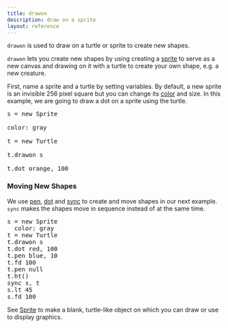 ```yaml
---
title: drawon
description: draw on a sprite
layout: reference
---
```


`drawon` is used to draw on a turtle or sprite to create new shapes.

`drawon` lets you create new shapes by using creating a [sprite](sprite.html) to serve as a new canvas and drawing on it with a turtle to create your own shape, e.g. a new creature. 

First, name a sprite and a turtle by setting  variables. By default, a new sprite is an invisible 256 pixel square but you can change its [color](colors.html) and size. In this example, we are going to draw a dot on a sprite using the turtle.   

<!--- what else -->
<pre class="jumbo">
s = new Sprite
<span data-dfn="color">
color: gray</span>

t = new Turtle
<span data-dfn="draw">
t.drawon s</span>

t.dot orange, 100
</pre>

<script type="demo">
s = null
t = null
setup ->
  remove s, t
demo ->
  s = new Sprite
  color: gray
  t = new Turtle 
  t.drawon s
  t.dot orange, 100
</script>

### Moving New Shapes
We use [pen](pen.html), [dot](dot.html) and [sync](sync.html) to create and move  shapes in our next example. `sync` makes the shapes move in sequence instead of at the same time. 

<!--- Check speedinfinity and whether sync correct -->
<!--- What does null do (set to default?)  -->
<!--- Add annotations  -->
<pre class="examp">
s = new Sprite
  color: gray
t = new Turtle
t.drawon s
t.dot red, 100
t.pen blue, 10
t.fd 100
t.pen null
t.ht()
sync s, t
s.lt 45
s.fd 100
</pre>
<!--- explain pause -->
<!--- which ones should be null? -->
<script type="demo">
t = s = b = g = null
setup ->
  ht()
  remove s, t, g, b
demo ->
  s = new Sprite
  color: gray
  height: 50
  width: 30
  t = new Turtle
  t.drawon s
  t.dot red, 25
  t.pen blue, 10
  t.fd 20
  t.pen null
  t.ht()
  sync s, t
  s.lt 90
  s.fd 40
  b = new Sprite
  color: pink
  height: 50
  width: 30
  g = new Turtle
  g.drawon b
  g.dot orange, 25
  g.pen black, 10
  g.fd 20
  g.pen null
  g.ht()
  sync b, g
  b.pause 1
  g.pause 1
  b.rt 90
  b.fd 40
</script>

See [Sprite](sprite.html) to make a blank, turtle-like object on which you can draw or use to display graphics. 

<!-- from Google Groups, use drawon instead of moveto (jumpto wrong)
speed Infinity
a = new Sprite
b = new Turtle
a.scale 1.5
b.jumpto -300, 173
b.pen red
a.wear "http://www.crossriver.com/images/earth-map-1000x500.gif"
b.pause 3
speed .3 
b.jumpto -60,35
-->



